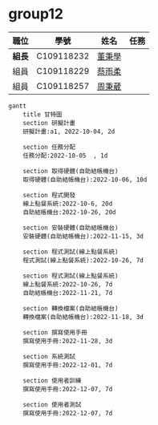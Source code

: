 # group12

| 職位 | 學號 | 姓名 | 任務 |
| :---: | :---: | :---: | :---: |
| **組長** | C109118232 | [董秉學](#) |
| 組員 | C109118229 | [蔡雨柔](#) |
| 組員 | C109118257 | [周秉葳](#) |

```mermaid
gantt
    title 甘特圖
    section 研擬計畫
    研擬計畫:a1, 2022-10-04, 2d
    
    section 任務分配
    任務分配:2022-10-05  , 1d
    
    section 取得硬體(自助結帳機台)
    取得硬體(自助結帳機台):2022-10-06, 10d
    
    section 程式開發
    線上點餐系統:2022-10-6, 20d
    自助結帳機台:2022-10-26, 20d
    
    section 安裝硬體(自助結帳機台)
    安裝硬體(自助結帳機台):2022-11-15, 3d
    
    section 程式測試(線上點餐系統)
    程式測試(線上點餐系統):2022-10-26, 7d
    
    section 程式測試(線上點餐系統)
    線上點餐系統:2022-10-26, 7d
    自助結帳機台:2022-11-21, 7d
    
    section 轉換檔案(自助結帳機台)
    轉換檔案(自助結帳機台):2022-11-18, 3d
    
    section 撰寫使用手冊
    撰寫使用手冊:2022-11-28, 3d
    
    section 系統測試
    撰寫使用手冊:2022-12-01, 7d
    
    section 使用者訓練
    撰寫使用手冊:2022-12-07, 7d
    
    section 使用者測試
    撰寫使用手冊:2022-12-07, 7d
    
```


